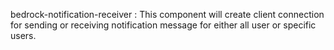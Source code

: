 bedrock-notification-receiver :
This component will create client connection for sending or receiving notification message for either all user or specific users.